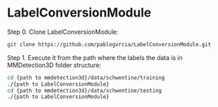 # LabelConversionModule
Step 0. Clone LabelConversionModule:
```bash
git clone https://github.com/pablogvrcia/LabelConversionModule.git
```

Step 1. Execute it from the path where the labels the data is in MMDetection3D
folder structure:

```bash
cd {path to mmdetection3d}/data/schwentine/training 
./{path to LabelConversionModule}
cd {path to mmdetection3d}/data/schwentine/testing 
./{path to LabelConversionModule}
```
